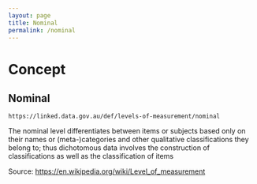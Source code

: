 ```yaml
---
layout: page
title: Nominal
permalink: /nominal
---
```

# Concept

## Nominal

`https://linked.data.gov.au/def/levels-of-measurement/nominal`

The nominal level differentiates between items or subjects based only on their names or (meta-)categories and other qualitative classifications they belong to; thus dichotomous data involves the construction of classifications as well as the classification of items 

Source: https://en.wikipedia.org/wiki/Level_of_measurement
